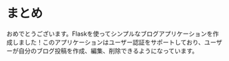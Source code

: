 # まとめ

おめでとうございます。Flaskを使ってシンプルなブログアプリケーションを作成しました！このアプリケーションはユーザー認証をサポートしており、ユーザーが自分のブログ投稿を作成、編集、削除できるようになっています。
